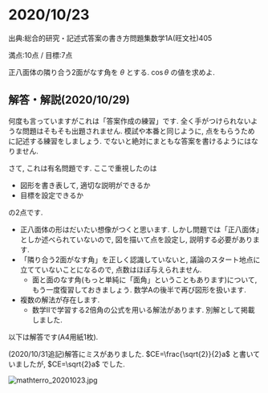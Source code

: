# 2020/10/23

出典:総合的研究・記述式答案の書き方問題集数学1A(旺文社)405

満点:10点 / 目標:7点

正八面体の隣り合う2面がなす角を $\theta$ とする. $\cos\theta$ の値を求めよ.

<div style="page-break-before:always"></div>

## 解答・解説(2020/10/29)

何度も言っていますがこれは「答案作成の練習」です. 全く手がつけられないような問題はそもそも出題されません. 模試や本番と同じように, 点をもらうために記述する練習をしましょう. でないと絶対にまともな答案を書けるようにはなりません.

さて, これは有名問題です. ここで重視したのは

- 図形を書き表して, 適切な説明ができるか
- 目標を設定できるか

の2点です. 

- 正八面体の形はだいたい想像がつくと思います. しかし問題では「正八面体」としか述べられていないので, 図を描いて点を設定し, 説明する必要があります.
- 「隣り合う2面がなす角」を正しく認識していないと, 議論のスタート地点に立てていないことになるので, 点数はほぼ与えられません.
    - 面と面のなす角(もっと単純に「面角」ということもあります)について, もう一度復習しておきましょう. 数学Aの後半で再び図形を扱います.
- 複数の解法が存在します.
    - 数学Ⅱで学習する2倍角の公式を用いる解法があります. 別解として掲載しました.

以下は解答です(A4用紙1枚).

(2020/10/31追記)解答にミスがありました. $CE=\frac{\sqrt{2}}{2}a$ と書いていましたが, $CE=\sqrt{2}a$ でした.

![mathterro_20201023.jpg](https://qiita-image-store.s3.ap-northeast-1.amazonaws.com/0/559517/e2e325c6-7f2a-df99-3498-2c8ac4cb43f3.jpeg)
